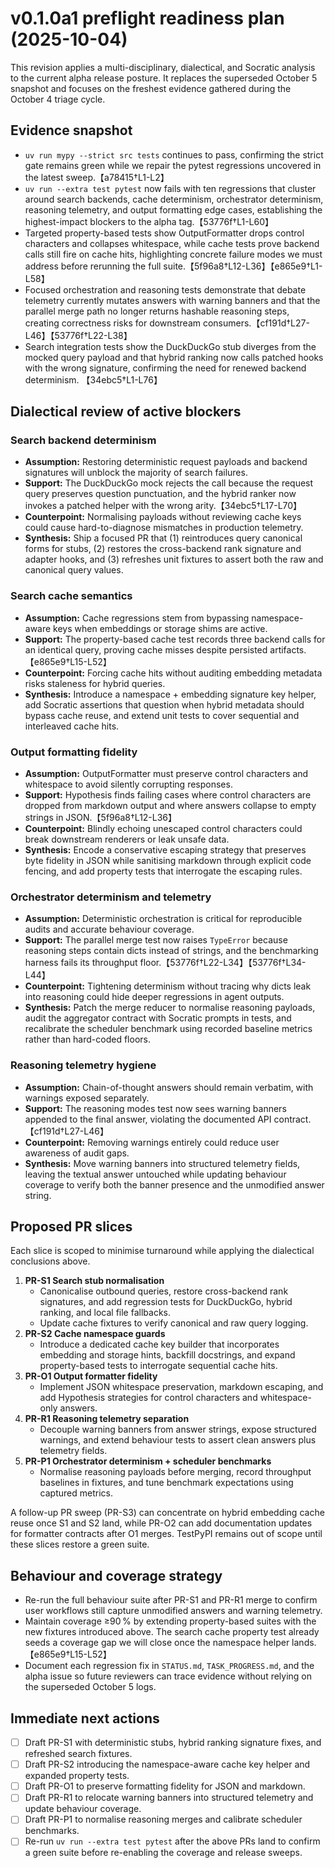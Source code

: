 # v0.1.0a1 preflight readiness plan (2025-10-04)

This revision applies a multi-disciplinary, dialectical, and Socratic
analysis to the current alpha release posture. It replaces the superseded
October 5 snapshot and focuses on the freshest evidence gathered during the
October 4 triage cycle.

## Evidence snapshot

- `uv run mypy --strict src tests` continues to pass, confirming the strict
  gate remains green while we repair the pytest regressions uncovered in the
  latest sweep.【a78415†L1-L2】
- `uv run --extra test pytest` now fails with ten regressions that cluster
  around search backends, cache determinism, orchestrator determinism,
  reasoning telemetry, and output formatting edge cases, establishing the
  highest-impact blockers to the alpha tag.【53776f†L1-L60】
- Targeted property-based tests show OutputFormatter drops control
  characters and collapses whitespace, while cache tests prove backend calls
  still fire on cache hits, highlighting concrete failure modes we must
  address before rerunning the full suite.【5f96a8†L12-L36】【e865e9†L1-L58】
- Focused orchestration and reasoning tests demonstrate that debate
  telemetry currently mutates answers with warning banners and that the
  parallel merge path no longer returns hashable reasoning steps, creating
  correctness risks for downstream consumers.【cf191d†L27-L46】【53776f†L22-L38】
- Search integration tests show the DuckDuckGo stub diverges from the mocked
  query payload and that hybrid ranking now calls patched hooks with the
  wrong signature, confirming the need for renewed backend determinism.
  【34ebc5†L1-L76】

## Dialectical review of active blockers

### Search backend determinism
- **Assumption:** Restoring deterministic request payloads and backend
  signatures will unblock the majority of search failures.
- **Support:** The DuckDuckGo mock rejects the call because the request
  query preserves question punctuation, and the hybrid ranker now invokes
  a patched helper with the wrong arity.【34ebc5†L17-L70】
- **Counterpoint:** Normalising payloads without reviewing cache keys could
  cause hard-to-diagnose mismatches in production telemetry.
- **Synthesis:** Ship a focused PR that (1) reintroduces query canonical
  forms for stubs, (2) restores the cross-backend rank signature and
  adapter hooks, and (3) refreshes unit fixtures to assert both the raw and
  canonical query values.

### Search cache semantics
- **Assumption:** Cache regressions stem from bypassing namespace-aware keys
  when embeddings or storage shims are active.
- **Support:** The property-based cache test records three backend calls for
  an identical query, proving cache misses despite persisted artifacts.
  【e865e9†L15-L52】
- **Counterpoint:** Forcing cache hits without auditing embedding metadata
  risks staleness for hybrid queries.
- **Synthesis:** Introduce a namespace + embedding signature key helper,
  add Socratic assertions that question when hybrid metadata should bypass
  cache reuse, and extend unit tests to cover sequential and interleaved
  cache hits.

### Output formatting fidelity
- **Assumption:** OutputFormatter must preserve control characters and
  whitespace to avoid silently corrupting responses.
- **Support:** Hypothesis finds failing cases where control characters are
  dropped from markdown output and where answers collapse to empty strings
  in JSON.【5f96a8†L12-L36】
- **Counterpoint:** Blindly echoing unescaped control characters could break
  downstream renderers or leak unsafe data.
- **Synthesis:** Encode a conservative escaping strategy that preserves
  byte fidelity in JSON while sanitising markdown through explicit code
  fencing, and add property tests that interrogate the escaping rules.

### Orchestrator determinism and telemetry
- **Assumption:** Deterministic orchestration is critical for reproducible
  audits and accurate behaviour coverage.
- **Support:** The parallel merge test now raises `TypeError` because
  reasoning steps contain dicts instead of strings, and the benchmarking
  harness fails its throughput floor.【53776f†L22-L34】【53776f†L34-L44】
- **Counterpoint:** Tightening determinism without tracing why dicts leak
  into reasoning could hide deeper regressions in agent outputs.
- **Synthesis:** Patch the merge reducer to normalise reasoning payloads,
  audit the aggregator contract with Socratic prompts in tests, and
  recalibrate the scheduler benchmark using recorded baseline metrics
  rather than hard-coded floors.

### Reasoning telemetry hygiene
- **Assumption:** Chain-of-thought answers should remain verbatim, with
  warnings exposed separately.
- **Support:** The reasoning modes test now sees warning banners appended to
  the final answer, violating the documented API contract.【cf191d†L27-L46】
- **Counterpoint:** Removing warnings entirely could reduce user awareness
  of audit gaps.
- **Synthesis:** Move warning banners into structured telemetry fields,
  leaving the textual answer untouched while updating behaviour coverage to
  verify both the banner presence and the unmodified answer string.

## Proposed PR slices

Each slice is scoped to minimise turnaround while applying the dialectical
conclusions above.

1. **PR-S1 Search stub normalisation**
   - Canonicalise outbound queries, restore cross-backend rank signatures,
     and add regression tests for DuckDuckGo, hybrid ranking, and local file
     fallbacks.
   - Update cache fixtures to verify canonical and raw query logging.
2. **PR-S2 Cache namespace guards**
   - Introduce a dedicated cache key builder that incorporates embedding and
     storage hints, backfill docstrings, and expand property-based tests to
     interrogate sequential cache hits.
3. **PR-O1 Output formatter fidelity**
   - Implement JSON whitespace preservation, markdown escaping, and add
     Hypothesis strategies for control characters and whitespace-only
     answers.
4. **PR-R1 Reasoning telemetry separation**
   - Decouple warning banners from answer strings, expose structured
     warnings, and extend behaviour tests to assert clean answers plus
     telemetry fields.
5. **PR-P1 Orchestrator determinism + scheduler benchmarks**
   - Normalise reasoning payloads before merging, record throughput baselines
     in fixtures, and tune benchmark expectations using captured metrics.

A follow-up PR sweep (PR-S3) can concentrate on hybrid embedding cache reuse
once S1 and S2 land, while PR-O2 can add documentation updates for formatter
contracts after O1 merges. TestPyPI remains out of scope until these slices
restore a green suite.

## Behaviour and coverage strategy

- Re-run the full behaviour suite after PR-S1 and PR-R1 merge to confirm
  user workflows still capture unmodified answers and warning telemetry.
- Maintain coverage ≥90 % by extending property-based suites with the new
  fixtures introduced above. The search cache property test already seeds a
  coverage gap we will close once the namespace helper lands.【e865e9†L15-L52】
- Document each regression fix in `STATUS.md`, `TASK_PROGRESS.md`, and the
  alpha issue so future reviewers can trace evidence without relying on the
  superseded October 5 logs.

## Immediate next actions

- [ ] Draft PR-S1 with deterministic stubs, hybrid ranking signature fixes,
  and refreshed search fixtures.
- [ ] Draft PR-S2 introducing the namespace-aware cache key helper and
  expanded property tests.
- [ ] Draft PR-O1 to preserve formatting fidelity for JSON and markdown.
- [ ] Draft PR-R1 to relocate warning banners into structured telemetry and
  update behaviour coverage.
- [ ] Draft PR-P1 to normalise reasoning merges and calibrate scheduler
  benchmarks.
- [ ] Re-run `uv run --extra test pytest` after the above PRs land to confirm
  a green suite before re-enabling the coverage and release sweeps.

